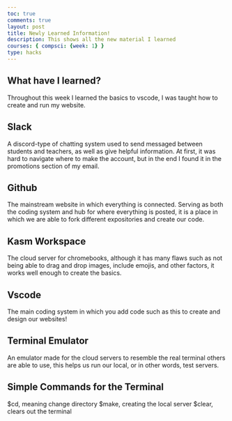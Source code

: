 ```yaml
---
toc: true
comments: true
layout: post
title: Newly Learned Information!
description: This shows all the new material I learned
courses: { compsci: {week: 1} }
type: hacks
---
```


## What have I learned?
Throughout this week I learned the basics to vscode, I was taught how to create and run my website.

## Slack
A discord-type of chatting system used to send messaged between students and teachers, as well as give helpful information. At first, it was hard to navigate where to make the account, but in the end I found it in the promotions section of my email.

## Github
The mainstream website in which everything is connected. Serving as both the coding system and hub for where everything is posted, it is a place in which we are able to fork different expositories and create our code.

## Kasm Workspace
The cloud server for chromebooks, although it has many flaws such as not being able to drag and drop images, include emojis, and other factors, it works well enough to create the basics.

## Vscode
The main coding system in which you add code such as this to create and design our websites!

## Terminal Emulator
An emulator made for the cloud servers to resemble the real terminal others are able to use, this helps us run our local, or in other words, test servers.

## Simple Commands for the Terminal
$cd, meaning change directory
$make, creating the local server
$clear, clears out the terminal